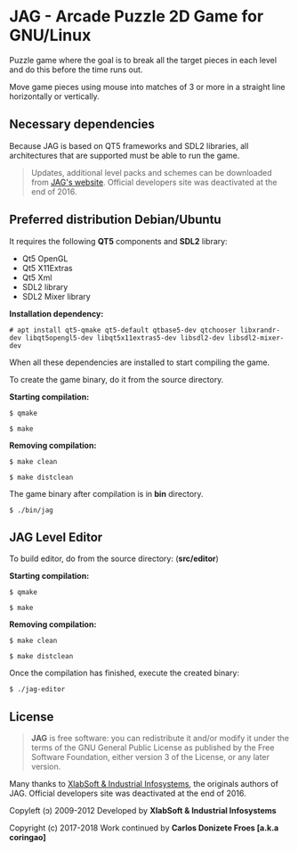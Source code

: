 JAG - Arcade Puzzle 2D Game for GNU/Linux
=========================================
 
Puzzle game where the goal is to break all the target pieces in each level
and do this before the time runs out.

Move game pieces using mouse into matches of 3 or more in a straight
line horizontally or vertically.

**Necessary dependencies**
--------------------------

Because JAG is based on QT5 frameworks and SDL2 libraries, all architectures 
that are supported must be able to run the game.

> Updates, additional level packs and schemes can be downloaded
> from [JAG's website](http://jag.xlabsoft.com). Official developers site
> was deactivated at the end of 2016.

**Preferred distribution Debian/Ubuntu**
----------------------------------------

It requires the following **QT5** components and **SDL2** library:

  * Qt5 OpenGL
  * Qt5 X11Extras
  * Qt5 Xml
  * SDL2 library
  * SDL2 Mixer library

**Installation dependency:**

    # apt install qt5-qmake qt5-default qtbase5-dev qtchooser libxrandr-dev libqt5opengl5-dev libqt5x11extras5-dev libsdl2-dev libsdl2-mixer-dev

When all these dependencies are installed to start compiling the game.

To create the game binary, do it from the source directory.

**Starting compilation:**

    $ qmake
  
    $ make

**Removing compilation:**

    $ make clean

    $ make distclean

The game binary after compilation is in **bin** directory.

    $ ./bin/jag

**JAG Level Editor**
--------------------

To build editor, do from the source directory: (**src/editor**)

**Starting compilation:**

    $ qmake

    $ make

**Removing compilation:**

    $ make clean

    $ make distclean

Once the compilation has finished, execute the created binary:

    $ ./jag-editor

**License**
-----------

> **JAG** is free software: you can redistribute it and/or modify
> it under the terms of the GNU General Public License as published by
> the Free Software Foundation, either version 3 of the License, or
> any later version.

Many thanks to [XlabSoft & Industrial Infosystems](https://xlabsoft.com),
the originals authors of JAG. Official developers site was deactivated
at the end of 2016.

Copyleft (ɔ) 2009-2012 Developed by **XlabSoft & Industrial Infosystems**

Copyright (c) 2017-2018 Work continued by **Carlos Donizete Froes [a.k.a coringao]**

